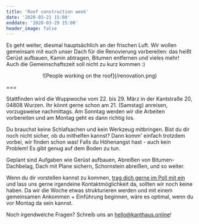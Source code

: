 ```yaml
---
title: 'Roof construction week'
date: '2020-03-21 15:00'
enddate: '2020-03-29 15:00'
header_image: false
---
```


Es geht weiter, diesmal hauptsächlich an der frischen Luft. Wir wollen gemeinsam mit euch unser Dach für die Renovierung vorbereiten: das heißt Gerüst aufbauen, Kamin abtragen, Bitumen entfernen und vieles mehr! Auch die Gemeinschaftszeit soll nicht zu kurz kommen :)


<div markdown="1" style="text-align:center;">
![People working on the roof](/renovation.png)
</div>

===

Stattfinden wird die Wuppwoche vom 22. bis 29. März in der Kantstraße 20, 04808 Wurzen.
Ihr könnt gerne schon am 21. (Samstag) anreisen, vorzugsweise nachmittags. Am Sonntag werden wir die Arbeiten vorbereiten und am Montag geht es dann richtig los.

Du brauchst keine Schlafsachen und kein Werkzeug mitbringen. Bist du dir noch nicht sicher, ob du mithelfen kannst? Dann komm' einfach trotzdem vorbei, wir finden schon was! Falls du Höhenangst hast - auch kein Problem! Es gibt genug auf dem Boden zu tun.

Geplant sind Aufgaben wie Gerüst aufbauen, Abreißen von Bitumen-Dachbelag, Dach mit Plane sichern, Schornstein abreißen, und so weiter.

Wenn du dir vorstellen kannst zu kommen, [trag dich gerne im Poll mit ein](https://cloud.kanthaus.online/apps/polls/s/AV7BdngJJOmXKpgP) und lass uns gerne irgendeine Kontaktmöglichkeit da, sollten wir noch keine haben. Da wir die Woche etwas strukturieren werden und mit einem gemeinsamen Ankommen + Einführung beginnen, wäre es optimal, wenn du vor Montag da sein kannst.

Noch irgendwelche Fragen? Schreib uns an [hello@kanthaus.online](mailto:hello@kanthaus.online)!
